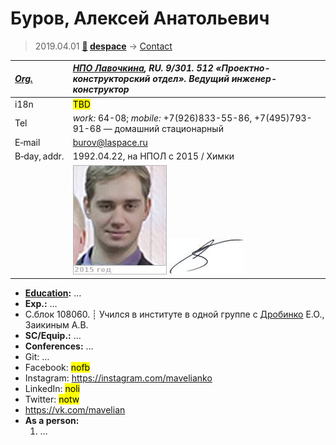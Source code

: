 # Буров, Алексей Анатольевич
> 2019.04.01 **[🚀](../index/index.md) [despace](index.md)** → [Contact](contact.md)

|*[Org.](contact.md)*|*[НПО Лавочкина](zz_lav.md), RU. 9/301. 512 «Проектно-конструкторский отдел». Ведущий инженер-конструктор*|
|:--|:--|
|i18n|<mark>TBD</mark>|
|Tel|*work:* 64-08; *mobile:* +7(926)833-55-86, +7(495)793-91-68 — домашний стационарный|
|E‑mail|<burov@laspace.ru>|
|B‑day, addr.|1992.04.22, на НПОЛ с 2015 / Химки|
||[![](f/contact/b/burov1_photo_thumb.jpg)](f/contact/b/burov1_photo.jpg) [![](f/contact/b/burov1_sign_thumb.jpg)](f/contact/b/burov1_sign.png)|

   - **[Education](edu.md):** …
   - **Exp.:** …
   - С.блок 108060. ┊ Учился в институте в одной группе с [Дробинко](zz_дробинко1.md) Е.О., Заикиным А.В.
   - **SC/Equip.:** …
   - **Conferences:** …
   - Git: …
   - Facebook: <mark>nofb</mark>
   - Instagram: <https://instagram.com/mavelianko>
   - LinkedIn: <mark>noli</mark>
   - Twitter: <mark>notw</mark>
   - <https://vk.com/mavelian>
   - **As a person:**
      1. …
